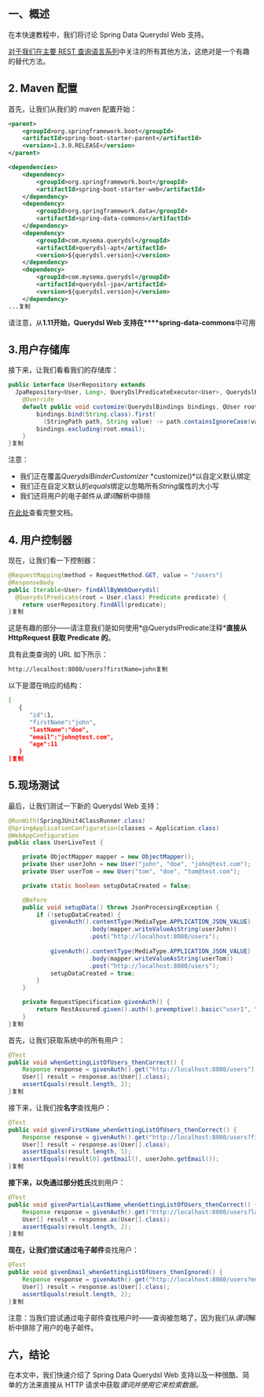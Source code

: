 ## **一、概述**

在本快速教程中，我们将讨论 Spring Data Querydsl Web 支持。

[对于我们在主要 REST 查询语言系列](https://www.baeldung.com/spring-rest-api-query-search-language-tutorial)中关注的所有其他方法，这绝对是一个有趣的替代方法。

## **2. Maven 配置**

首先，让我们从我们的 maven 配置开始：

```xml
<parent>
    <groupId>org.springframework.boot</groupId>
    <artifactId>spring-boot-starter-parent</artifactId>
    <version>1.3.0.RELEASE</version>
</parent>

<dependencies>
    <dependency>
        <groupId>org.springframework.boot</groupId>
        <artifactId>spring-boot-starter-web</artifactId>
    </dependency>
    <dependency>
        <groupId>org.springframework.data</groupId>
        <artifactId>spring-data-commons</artifactId>
    </dependency>
    <dependency>
        <groupId>com.mysema.querydsl</groupId>
        <artifactId>querydsl-apt</artifactId>
        <version>${querydsl.version}</version>
    </dependency>
    <dependency>
        <groupId>com.mysema.querydsl</groupId>
        <artifactId>querydsl-jpa</artifactId>
        <version>${querydsl.version}</version>
    </dependency>
...复制
```

请注意，从**1.11开始，Querydsl Web 支持在****spring-data-commons**中可用

## **3.用户存储库**

接下来，让我们看看我们的存储库：

```java
public interface UserRepository extends 
  JpaRepository<User, Long>, QueryDslPredicateExecutor<User>, QuerydslBinderCustomizer<QUser> {
    @Override
    default public void customize(QuerydslBindings bindings, QUser root) {
        bindings.bind(String.class).first(
          (StringPath path, String value) -> path.containsIgnoreCase(value));
        bindings.excluding(root.email);
    }
}复制
```

注意：

-   我们正在覆盖*QuerydslBinderCustomizer* *customize()*以自定义默认绑定
-   我们正在自定义默认的*equals*绑定以忽略所有*String*属性的大小写
-   我们还将用户的电子邮件从*谓词*解析中排除

[在此处](http://docs.spring.io/spring-data/jpa/docs/1.9.0.RELEASE/reference/html/#core.web.type-safe)查看完整文档。

## **4. 用户控制器**

现在，让我们看一下控制器：

```java
@RequestMapping(method = RequestMethod.GET, value = "/users")
@ResponseBody
public Iterable<User> findAllByWebQuerydsl(
  @QuerydslPredicate(root = User.class) Predicate predicate) {
    return userRepository.findAll(predicate);
}复制
```

这是有趣的部分——请注意我们是如何使用*@QuerydslPredicate注释***直接从 HttpRequest 获取 Predicate 的**。

具有此类查询的 URL 如下所示：

```bash
http://localhost:8080/users?firstName=john复制
```

以下是潜在响应的结构：

```bash
[
   {
      "id":1,
      "firstName":"john",
      "lastName":"doe",
      "email":"john@test.com",
      "age":11
   }
]复制
```

## **5.现场测试**

最后，让我们测试一下新的 Querydsl Web 支持：

```java
@RunWith(SpringJUnit4ClassRunner.class)
@SpringApplicationConfiguration(classes = Application.class)
@WebAppConfiguration
public class UserLiveTest {

    private ObjectMapper mapper = new ObjectMapper();
    private User userJohn = new User("john", "doe", "john@test.com");
    private User userTom = new User("tom", "doe", "tom@test.com");

    private static boolean setupDataCreated = false;

    @Before
    public void setupData() throws JsonProcessingException {
        if (!setupDataCreated) {
            givenAuth().contentType(MediaType.APPLICATION_JSON_VALUE)
                       .body(mapper.writeValueAsString(userJohn))
                       .post("http://localhost:8080/users");
 
            givenAuth().contentType(MediaType.APPLICATION_JSON_VALUE)
                       .body(mapper.writeValueAsString(userTom))
                       .post("http://localhost:8080/users");
            setupDataCreated = true;
        }
    }

    private RequestSpecification givenAuth() {
        return RestAssured.given().auth().preemptive().basic("user1", "user1Pass");
    }
}复制
```

首先，让我们获取系统中的所有用户：

```java
@Test
public void whenGettingListOfUsers_thenCorrect() {
    Response response = givenAuth().get("http://localhost:8080/users");
    User[] result = response.as(User[].class);
    assertEquals(result.length, 2);
}复制
```

接下来，让我们按**名字**查找用户：

```java
@Test
public void givenFirstName_whenGettingListOfUsers_thenCorrect() {
    Response response = givenAuth().get("http://localhost:8080/users?firstName=john");
    User[] result = response.as(User[].class);
    assertEquals(result.length, 1);
    assertEquals(result[0].getEmail(), userJohn.getEmail());
}复制
```

**接下来，以免通过部分姓氏**找到用户：

```java
@Test
public void givenPartialLastName_whenGettingListOfUsers_thenCorrect() {
    Response response = givenAuth().get("http://localhost:8080/users?lastName=do");
    User[] result = response.as(User[].class);
    assertEquals(result.length, 2);
}复制
```

**现在，让我们尝试通过电子邮件**查找用户：

```java
@Test
public void givenEmail_whenGettingListOfUsers_thenIgnored() {
    Response response = givenAuth().get("http://localhost:8080/users?email=john");
    User[] result = response.as(User[].class);
    assertEquals(result.length, 2);
}复制
```

注意：当我们尝试通过电子邮件查找用户时——查询被忽略了，因为我们从*谓词*解析中排除了用户的电子邮件。

## **六，结论**

在本文中，我们快速介绍了 Spring Data Querydsl Web 支持以及一种很酷、简单的方法来直接从 HTTP 请求中获取*谓词并使用它来检索数据。*